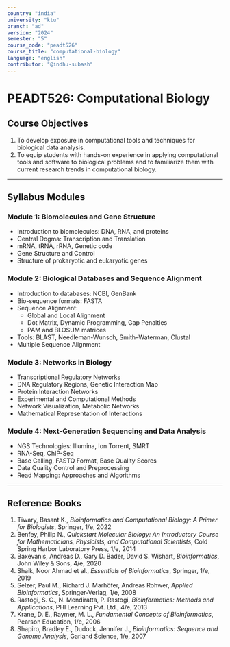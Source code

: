 ```yaml
---
country: "india"
university: "ktu"
branch: "ad"
version: "2024"
semester: "5"
course_code: "peadt526"
course_title: "computational-biology"
language: "english"
contributor: "@indhu-subash"
---
```


# PEADT526: Computational Biology

## Course Objectives

1. To develop exposure in computational tools and techniques for biological data analysis.  
2. To equip students with hands-on experience in applying computational tools and software to biological problems and to familiarize them with current research trends in computational biology.  

---

## Syllabus Modules

### Module 1: Biomolecules and Gene Structure
- Introduction to biomolecules: DNA, RNA, and proteins  
- Central Dogma: Transcription and Translation  
- mRNA, tRNA, rRNA, Genetic code  
- Gene Structure and Control  
- Structure of prokaryotic and eukaryotic genes  

### Module 2: Biological Databases and Sequence Alignment
- Introduction to databases: NCBI, GenBank  
- Bio-sequence formats: FASTA  
- Sequence Alignment:  
  - Global and Local Alignment  
  - Dot Matrix, Dynamic Programming, Gap Penalties  
  - PAM and BLOSUM matrices  
- Tools: BLAST, Needleman-Wunsch, Smith–Waterman, Clustal  
- Multiple Sequence Alignment  

### Module 3: Networks in Biology
- Transcriptional Regulatory Networks  
- DNA Regulatory Regions, Genetic Interaction Map  
- Protein Interaction Networks  
- Experimental and Computational Methods  
- Network Visualization, Metabolic Networks  
- Mathematical Representation of Interactions  

### Module 4: Next-Generation Sequencing and Data Analysis
- NGS Technologies: Illumina, Ion Torrent, SMRT  
- RNA-Seq, ChIP-Seq  
- Base Calling, FASTQ Format, Base Quality Scores  
- Data Quality Control and Preprocessing  
- Read Mapping: Approaches and Algorithms  

---

## Reference Books

1. Tiwary, Basant K., *Bioinformatics and Computational Biology: A Primer for Biologists*, Springer, 1/e, 2022  
2. Benfey, Philip N., *Quickstart Molecular Biology: An Introductory Course for Mathematicians, Physicists, and Computational Scientists*, Cold Spring Harbor Laboratory Press, 1/e, 2014  
3. Baxevanis, Andreas D., Gary D. Bader, David S. Wishart, *Bioinformatics*, John Wiley & Sons, 4/e, 2020  
4. Shaik, Noor Ahmad et al., *Essentials of Bioinformatics*, Springer, 1/e, 2019  
5. Selzer, Paul M., Richard J. Marhöfer, Andreas Rohwer, *Applied Bioinformatics*, Springer-Verlag, 1/e, 2008  
6. Rastogi, S. C., N. Mendiratta, P. Rastogi, *Bioinformatics: Methods and Applications*, PHI Learning Pvt. Ltd., 4/e, 2013  
7. Krane, D. E., Raymer, M. L., *Fundamental Concepts of Bioinformatics*, Pearson Education, 1/e, 2006  
8. Shapiro, Bradley E., Dudock, Jennifer J., *Bioinformatics: Sequence and Genome Analysis*, Garland Science, 1/e, 2007  
